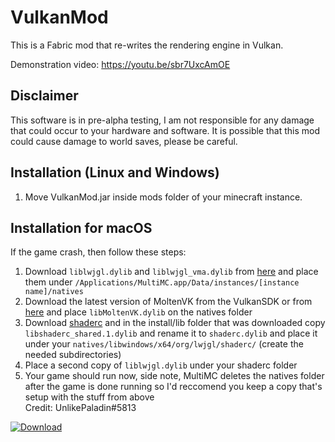 # VulkanMod

This is a Fabric mod that re-writes the rendering engine in Vulkan.

Demonstration video: https://youtu.be/sbr7UxcAmOE

## Disclaimer

This software is in pre-alpha testing, I am not responsible for any damage that could occur to your hardware and software.
It is possible that this mod could cause damage to world saves, please be careful.

## Installation (Linux and Windows)

1) Move VulkanMod.jar inside mods folder of your minecraft instance.

## Installation for macOS

If the game crash, then follow these steps:  
1) Download `liblwjgl.dylib` and `liblwjgl_vma.dylib` from [here](https://www.lwjgl.org/browse/release/3.2.2/macosx/x64) and place them under `/Applications/MultiMC.app/Data/instances/[instance name]/natives `
2) Download the latest version of MoltenVK from the VulkanSDK or from [here](https://community.pcgamingwiki.com/files/file/2417-moltenvk-modified-with-dxvk-patches-for-macos-libmoltenvkdylib/) and place `libMoltenVK.dylib` on the natives folder
3) Download [shaderc](https://storage.googleapis.com/shaderc/badges/build_link_macos_clang_release.html)  and in the install/lib folder that was downloaded copy `libshaderc_shared.1.dylib` and rename it to `shaderc.dylib` and place it under your `natives/libwindows/x64/org/lwjgl/shaderc/` (create the needed subdirectories)
4) Place a second copy of `liblwjgl.dylib` under your shaderc folder
5) Your game should run now, side note, MultiMC deletes the natives folder after the game is done running so I'd reccomend you keep a copy that's setup with the stuff from above  
Credit: UnlikePaladin#5813

[![Download](https://img.shields.io/github/downloads/xCollateral/VulkanMod/total.svg)](https://github.com/xCollateral/VulkanMod/releases/)
